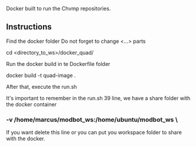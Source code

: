 Docker built to run the Chvmp repositories.

## Instructions

Find the docker folder
Do not forget to change <...> parts

cd <directory_to_ws>/docker_quad/

Run the docker build in te Dockerfile folder

docker build -t quad-image .

After that, execute the run.sh

It's important to remember in the run.sh 39 line, we have a share folder with the docker container
    
  ###  -v /home/marcus/modbot_ws:/home/ubuntu/modbot_ws \

If you want delete this line or you can put you workspace folder to share with the docker.
